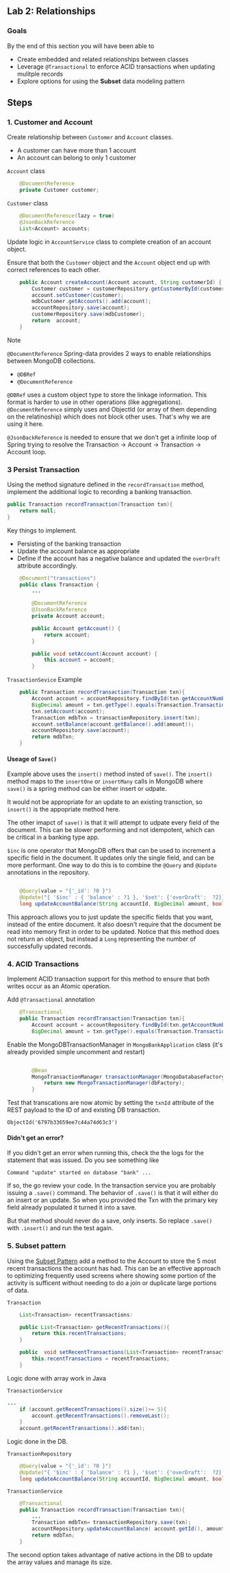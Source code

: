 
## Lab 2:  Relationships

### Goals
By the end of this section you will have been able to 

* Create embedded and related relationships between classes
* Leverage `@Transactional` to enforce ACID transactions when updating mulitple records
* Explore options for using the **Subset** data modeling pattern



## Steps

### 1. Customer and Account 

Create relationship between `Customer` and `Account` classes. 

* A customer can have more than 1 account
* An account can belong to only 1 customer

`Account` class
```java
    @DocumentReference
    private Customer customer;
```
`Customer` class

```java
    @DocumentReference(lazy = true)
    @JsonBackReference
    List<Account> accounts;
```

Update logic in `AccountService` class to complete creation of an account object. 

Ensure that both the `Customer` object and the `Account` object end up with correct references to each other. 

```java
    public Account createAccount(Account account, String customerId) {
        Customer customer = customerRepository.getCustomerById(customerId);
        account.setCustomer(customer);
        mdbCustomer.getAccounts().add(account);
        accountRepository.save(account);
        customerRepository.save(mdbCustomer);
        return  account;
    }
```



> [!NOTE]
> `@DocumentReference`
> Spring-data provides 2 ways to enable relationships between MongoDB collections.
> * `@DBRef`
> * `@DocumentReference`
> 
> `@DBRef` uses a custom object type to store the linkage information. This format is harder to use in other operations (like aggregations).  `@DocumentReference` simply uses and ObjectId (or array of them depending on the relatinoship) which does not block other uses. That's why we are using it here.
>
> `@JsonBackReference` is needed to ensure that we don't get a infinite loop of Spring trying to resolve the Transaction -> Account -> Transaction -> Account loop.












### 3 Persist Transaction


Using the method signature defined in the `recordTransaction` method, implement the additional logic to recording a banking transaction.  

```java
public Transaction recordTransaction(Transaction txn){
    return null;
}
```

Key things to implement. 

* Persisting of the banking transaction
* Update the account balance as appropriate
* Define if the account has a negative balance and updated the `overDraft` attribute accordingly. 



```java
    @Document("transactions")
    public class Transaction {
        ...

        @DocumentReference
        @JsonBackReference
        private Account account;

        public Account getAccount() {
            return account;
        }

        public void setAccount(Account account) {
            this.account = account;
        }
```

`TrasactionSevice` Example

```java
    public Transaction recordTransaction(Transaction txn){
        Account account = accountRepository.findById(txn.getAccountNumber()).get();
        BigDecimal amount = txn.getType().equals(Transaction.TransactionType.CREDIT) ? txn.getAmount() : txn.getAmount().multiply(BigDecimal.valueOf(-1L));
        txn.setAccount(account);
        Transaction mdbTxn = transactionRepository.insert(txn);
        account.setBalance(account.getBalance().add(amount));
        accountRepository.save(account);
        return mdbTxn;
    }
```

#### Useage of `Save()`

Example above uses the `insert()` method insted of `save()`. The `insert()` method maps to the `insertOne` or `insertMany` calls in MongoDB where `save()` is a spring method can be either insert or udpate. 

It would not be appropriate for an update to an existing transction, so `insert()` is the appopriate method here. 

The other imapct of `save()` is that it will attempt to udpate every field of the document. This can be slower performing and not idempotent, which can be critical in a banking type app. 

`$inc` is one operator that MongoDB offers that can be used to increment a specific field in the document. It updates only the single field, and can be more performant.   One way to do this is to combine the `@Query` and `@Update` annotations in the repository. 


```java

    @Query(value = "{'_id': ?0 }")
    @Update("{ '$inc' : { 'balance' : ?1 }, '$set': {'overDraft':  ?2}}")
    long updateAccountBalance(String accountId, BigDecimal amount, boolean overLimit);

```
This approach allows you to just update the specific fields that you want,  instead of the entire document. It also doesn't require that the document be read into memory first in order to be updated.  Notice that this method does not return an object, but instead a `Long` representing the number of successfully updated records. 


### 4. ACID Transactions

Implement ACID transaction support for this method to ensure that both writes occur as an Atomic operation. 

Add `@Transactional` annotation
```java 
    @Transactional
    public Transaction recordTransaction(Transaction txn){
        Account account = accountRepository.findById(txn.getAccountNumber()).get();
        BigDecimal amount = txn.getType().equals(Transaction.TransactionType.CREDIT) ? txn.getAmount() : txn.getAmount().multiply(BigDecimal.valueOf(-1L));

```
Enable the MongoDBTransactionManager in `MongoBankApplication` class (it's already provided simple uncomment and restart)
```java

        @Bean
        MongoTransactionManager transactionManager(MongoDatabaseFactory dbFactory) {
            return new MongoTransactionManager(dbFactory);
        }

```


Test that transcations are now atomic by setting the `txnId` attribute of the REST payload to the ID of
and existing DB transaction.  

```
ObjectId('6797b33659ee7c44a74d63c3')

```

#### Didn't get an error? 

If you didn't get an error when running this, check the the logs for the statement that was issued. Do you see something like 

```
Command "update" started on database "bank" ...

```

If so, the go review your code. In the transaction service you are probably issuing a `.save()` command. 
The behavior of `.save()` is that it will either do an insert or an update. So when you provided the Txn with the primary key field 
already populated it turned it into a save. 

But that method should never do a save, only inserts. So replace `.save()` with `.insert()` and run the test again. 


### 5. Subset pattern

Using the [Subset Pattern](https://www.mongodb.com/blog/post/building-with-patterns-the-subset-pattern) add a method to the Account
to store the 5 most recent transactions the account has had.  This can be an effective
approach to optimizing frequently used screens where showing some portion of the activity is sufficent without needing
to do a join or duplicate large portions of data. 


`Transaction`
```java
    List<Transaction> recentTransactions:

    public List<Transaction> getRecentTransactions(){
        return this.recentTransactions;
    }

    public  void setRecentTransactions(List<Transaction> recentTransactions) {
        this.recentTransactions = recentTransactions;
    }
```

Logic done with array work in Java

`TransactionService`
```java
...
    if (account.getRecentTransactions().size()>= 5){
        account.getRecentTransactions().removeLast();
    }
    account.getRecentTransactions().add(txn);
```

Logic done in the DB. 

`TransactionRepository`
```java
    @Query(value = "{'_id': ?0 }")
    @Update("{ '$inc' : { 'balance' : ?1 }, '$set': {'overDraft':  ?2}, '$push': {'recentTransactions': { '$each': [?3], '$sort':  {'transactionDate': -1}, '$slice':  5}} }")
    long updateAccountBalance(String accountId, BigDecimal amount, boolean overLimit);
```
`TransactionService`
```java
    @Transactional
    public Transaction recordTransaction(Transaction txn){
        ...    
        Transaction mdbTxn= transactionRepository.save(txn);
        accountRepository.updateAccountBalance( account.getId(), amount, false, mdbTxn);
        return mdbTxn;
    }
```

The second option takes advantage of native actions in the DB to update the array values and manage its size. 














